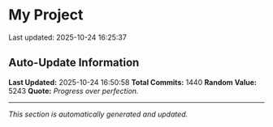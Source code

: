 # My Project


Last updated: 2025-10-24 16:25:37







































































































































































































































































































































































































































































































































































































































































































































































































































































































































































































































































































































































































































































































































































































































































































































































































































































































































































































































































































## Auto-Update Information

**Last Updated:** 2025-10-24 16:50:58
**Total Commits:** 1440
**Random Value:** 5243
**Quote:** _Progress over perfection._

---
_This section is automatically generated and updated._